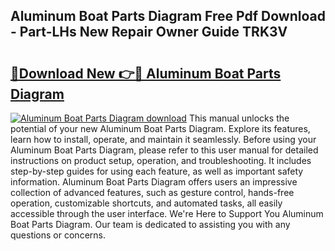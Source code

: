 ## Aluminum Boat Parts Diagram Free Pdf Download - Part-LHs New Repair Owner Guide TRK3V

# <h2><a href="http://dfjxzij.blite.top/?on=Aluminum+Boat+Parts+Diagram">🔗Download New 👉🔴 Aluminum Boat Parts Diagram</a></h2>

[![Aluminum Boat Parts Diagram download](https://i.imgur.com/lujVjoI.png)](http://dfjxzij.blite.top/?on=Aluminum+Boat+Parts+Diagram)
This manual unlocks the potential of your new Aluminum Boat Parts Diagram. Explore its features, learn how to install, operate, and maintain it seamlessly. Before using your Aluminum Boat Parts Diagram, please refer to this user manual for detailed instructions on product setup, operation, and troubleshooting. It includes step-by-step guides for using each feature, as well as important safety information. Aluminum Boat Parts Diagram offers users an impressive collection of advanced features, such as gesture control, hands-free operation, customizable shortcuts, and automated tasks, all easily accessible through the user interface. We're Here to Support You Aluminum Boat Parts Diagram. Our team is dedicated to assisting you with any questions or concerns.
